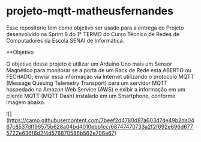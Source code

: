 # projeto-mqtt-matheusfernandes
Esse repositório tem como objetivo ser usado para a entrega do Projeto desenvolvido na Sprint 8 do 1° TERMO do Curso Técnico de Redes de  Computadores da Escola SENAI de Informática. 


**Objetivo

O objetivo desse projeto é utilizar um Arduino Uno mais um Sensor Magnético para monitorar se a porta de um Rack de Rede está ABERTO ou FECHADO; enviar essa informação via Internet utilizando o protocolo MQTT (Message Queuing Telemetry Transport) para um servidor MQTT hospedado na Amazon Web Service (AWS) e exibir a informação em um cliente MQTT (MQTT Dash) instalado em um Smartphone, conforme imagem abaixo.

![] (https://camo.githubusercontent.com/7beef2d4780d87a603d7de49b2da0467c8537dff96575b628a04bd4010ebb1cc/68747470733a2f2f692e696d6775722e636f6d2f4d576870586b562e706e67)
